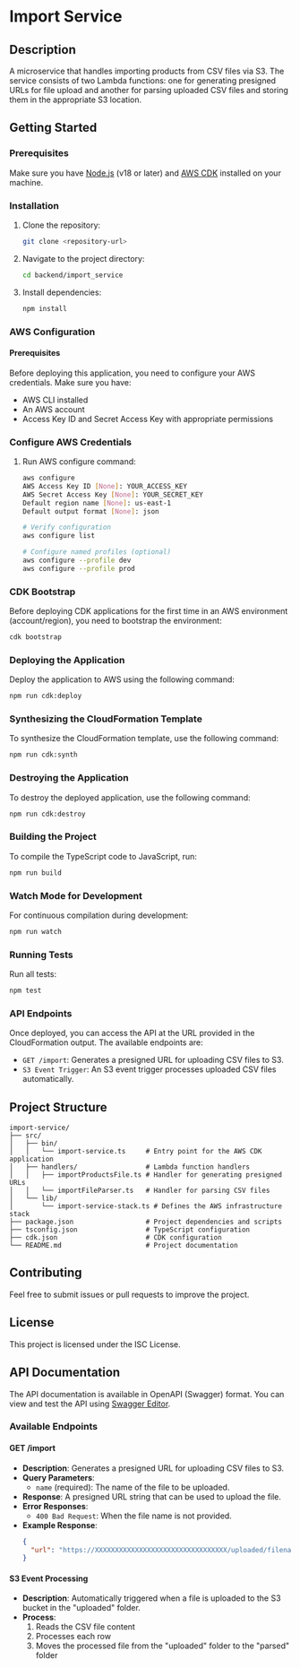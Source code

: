 # Import Service

## Description
A microservice that handles importing products from CSV files via S3. The service consists of two Lambda functions: one for generating presigned URLs for file upload and another for parsing uploaded CSV files and storing them in the appropriate S3 location.

## Getting Started

### Prerequisites
Make sure you have [Node.js](https://nodejs.org/) (v18 or later) and [AWS CDK](https://aws.amazon.com/cdk/) installed on your machine.

### Installation
1. Clone the repository:
   ```sh
   git clone <repository-url>
   ```
2. Navigate to the project directory:
   ```sh
   cd backend/import_service
   ```
3. Install dependencies:
   ```sh
   npm install
   ```

### AWS Configuration

#### Prerequisites
Before deploying this application, you need to configure your AWS credentials. Make sure you have:
- AWS CLI installed
- An AWS account
- Access Key ID and Secret Access Key with appropriate permissions

### Configure AWS Credentials
1. Run AWS configure command:
   ```bash
   aws configure
   AWS Access Key ID [None]: YOUR_ACCESS_KEY
   AWS Secret Access Key [None]: YOUR_SECRET_KEY
   Default region name [None]: us-east-1
   Default output format [None]: json

   # Verify configuration
   aws configure list

   # Configure named profiles (optional)
   aws configure --profile dev
   aws configure --profile prod
   ```

### CDK Bootstrap
Before deploying CDK applications for the first time in an AWS environment (account/region), you need to bootstrap the environment:

```bash
cdk bootstrap
```

### Deploying the Application
Deploy the application to AWS using the following command:
```sh
npm run cdk:deploy
```

### Synthesizing the CloudFormation Template
To synthesize the CloudFormation template, use the following command:
```sh
npm run cdk:synth
```

### Destroying the Application
To destroy the deployed application, use the following command:
```sh
npm run cdk:destroy
```

### Building the Project
To compile the TypeScript code to JavaScript, run:
```sh
npm run build
```

### Watch Mode for Development
For continuous compilation during development:
```sh
npm run watch
```

### Running Tests
Run all tests:
```sh
npm test
```

### API Endpoints
Once deployed, you can access the API at the URL provided in the CloudFormation output. The available endpoints are:

- `GET /import`: Generates a presigned URL for uploading CSV files to S3.
- `S3 Event Trigger`: An S3 event trigger processes uploaded CSV files automatically.

## Project Structure
```
import-service/
├── src/
│   ├── bin/
│   │   └── import-service.ts     # Entry point for the AWS CDK application
│   ├── handlers/                 # Lambda function handlers
│   │   ├── importProductsFile.ts # Handler for generating presigned URLs
│   │   └── importFileParser.ts   # Handler for parsing CSV files
│   └── lib/
│       └── import-service-stack.ts # Defines the AWS infrastructure stack
├── package.json                  # Project dependencies and scripts
├── tsconfig.json                 # TypeScript configuration
├── cdk.json                      # CDK configuration
└── README.md                     # Project documentation
```

## Contributing
Feel free to submit issues or pull requests to improve the project.

## License
This project is licensed under the ISC License.

## API Documentation
The API documentation is available in OpenAPI (Swagger) format. You can view and test the API using [Swagger Editor](https://editor.swagger.io/).

### Available Endpoints

#### GET /import
- **Description**: Generates a presigned URL for uploading CSV files to S3.
- **Query Parameters**: 
  - `name` (required): The name of the file to be uploaded.
- **Response**: A presigned URL string that can be used to upload the file.
- **Error Responses**: 
  - `400 Bad Request`: When the file name is not provided.
- **Example Response**:
  ```json
  {
    "url": "https://XXXXXXXXXXXXXXXXXXXXXXXXXXXXXXXXX/uploaded/filename.csv?AWSAccessKeyId=..."
  }
  ```

#### S3 Event Processing
- **Description**: Automatically triggered when a file is uploaded to the S3 bucket in the "uploaded" folder.
- **Process**: 
  1. Reads the CSV file content
  2. Processes each row
  3. Moves the processed file from the "uploaded" folder to the "parsed" folder
